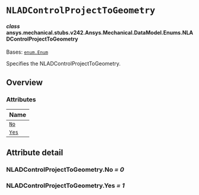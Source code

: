 # `NLADControlProjectToGeometry`



#### *class* ansys.mechanical.stubs.v242.Ansys.Mechanical.DataModel.Enums.NLADControlProjectToGeometry

Bases: [`enum.Enum`](https://docs.python.org/3/library/enum.html#enum.Enum)

Specifies the NLADControlProjectToGeometry.

<!-- !! processed by numpydoc !! -->

<a id="overview"></a>

## Overview

### Attributes

| Name |
| -------------------------------------------- |
| [`No`](#NLADControlProjectToGeometry.No) |
| [`Yes`](#NLADControlProjectToGeometry.Yes) |

<a id="attribute-detail"></a>

## Attribute detail

<a id="NLADControlProjectToGeometry.No"></a>

### NLADControlProjectToGeometry.No *= 0*

<a id="NLADControlProjectToGeometry.Yes"></a>

### NLADControlProjectToGeometry.Yes *= 1*


